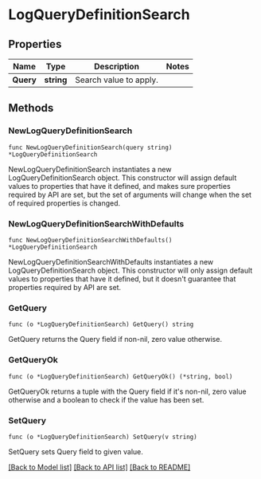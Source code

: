 # LogQueryDefinitionSearch

## Properties

Name | Type | Description | Notes
---- | ---- | ----------- | ------
**Query** | **string** | Search value to apply. | 

## Methods

### NewLogQueryDefinitionSearch

`func NewLogQueryDefinitionSearch(query string) *LogQueryDefinitionSearch`

NewLogQueryDefinitionSearch instantiates a new LogQueryDefinitionSearch object.
This constructor will assign default values to properties that have it defined,
and makes sure properties required by API are set, but the set of arguments
will change when the set of required properties is changed.

### NewLogQueryDefinitionSearchWithDefaults

`func NewLogQueryDefinitionSearchWithDefaults() *LogQueryDefinitionSearch`

NewLogQueryDefinitionSearchWithDefaults instantiates a new LogQueryDefinitionSearch object.
This constructor will only assign default values to properties that have it defined,
but it doesn't guarantee that properties required by API are set.

### GetQuery

`func (o *LogQueryDefinitionSearch) GetQuery() string`

GetQuery returns the Query field if non-nil, zero value otherwise.

### GetQueryOk

`func (o *LogQueryDefinitionSearch) GetQueryOk() (*string, bool)`

GetQueryOk returns a tuple with the Query field if it's non-nil, zero value otherwise
and a boolean to check if the value has been set.

### SetQuery

`func (o *LogQueryDefinitionSearch) SetQuery(v string)`

SetQuery sets Query field to given value.



[[Back to Model list]](../README.md#documentation-for-models) [[Back to API list]](../README.md#documentation-for-api-endpoints) [[Back to README]](../README.md)


